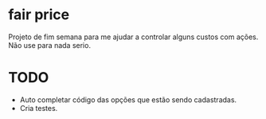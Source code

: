 # fair price
Projeto de fim semana para me ajudar a controlar alguns custos com ações. Não use para nada serio. 


# TODO
 - Auto completar código das opções que estão sendo cadastradas.
 - Cria testes.